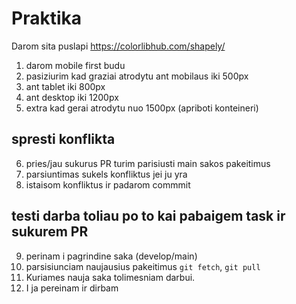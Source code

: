 # Praktika

Darom sita puslapi https://colorlibhub.com/shapely/

1. darom mobile first budu
2. pasiziurim kad graziai atrodytu ant mobilaus iki 500px
3. ant tablet iki 800px
4. ant desktop iki 1200px
5. extra kad gerai atrodytu nuo 1500px (apriboti konteineri)

## spresti konflikta

6. pries/jau sukurus PR turim parisiusti main sakos pakeitimus
7. parsiuntimas sukels konfliktus jei ju yra
8. istaisom konfliktus ir padarom commmit

## testi darba toliau po to kai pabaigem task ir sukurem PR

9. perinam i pagrindine saka (develop/main)
10. parsisiunciam naujausius pakeitimus `git fetch`, `git pull`
11. Kuriames nauja saka tolimesniam darbui.
12. I ja pereinam ir dirbam
